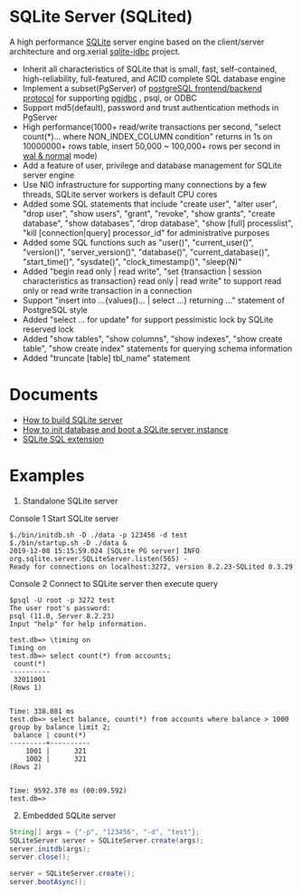 # SQLite Server (SQLited)
A high performance [SQLite](https://www.sqlite.org/index.html) server engine based on the client/server architecture and org.xerial [sqlite-jdbc](https://github.com/xerial/sqlite-jdbc) project.
+ Inherit all characteristics of SQLite that is small, fast, self-contained, high-reliability, full-featured, and ACID complete SQL database engine
+ Implement a subset(PgServer) of [postgreSQL frontend/backend protocol](https://www.postgresql.org/docs/8.2/protocol.html) for supporting [pgjdbc](https://github.com/pgjdbc/pgjdbc) , psql, or ODBC
+ Support md5(default), password and trust authentication methods in PgServer
+ High performance(1000+ read/write transactions per second, "select count(*)... where NON_INDEX_COLUMN condition" returns in 1s on 10000000+ rows table, insert 50,000 ~ 100,000+ rows per second in [wal & normal](https://www.sqlite.org/pragma.html#pragma_journal_mode) mode)
+ Add a feature of user, privilege and database management for SQLite server engine
+ Use NIO infrastructure for supporting many connections by a few threads, SQLite server workers is default CPU cores
+ Added some SQL statements that include "create user", "alter user", "drop user", "show users", "grant", "revoke", "show grants", "create database", "show databases", "drop database", "show [full] processlist", "kill [connection|query] processor_id" for administrative purposes
+ Added some SQL functions such as "user()", "current_user()", "version()", "server_version()", "database()", "current_database()", "start_time()", "sysdate()", "clock_timestamp()", "sleep(N)"
+ Added "begin read only | read write", "set {transaction | session characteristics as transaction} read only | read write" to support read only or read write transaction in a connection
+ Support "insert into ...{values()... | select ...} returning ..." statement of PostgreSQL style
+ Added "select ... for update" for support pessimistic lock by SQLite reserved lock
+ Added "show tables", "show columns", "show indexes", "show create table", "show create index" statements for querying schema information
+ Added "truncate [table] tbl_name" statement

# Documents
+ [How to build SQLite server](docs/Build.md)
+ [How to init database and boot a SQLite server instance](docs/Bootstrap.md)
+ [SQLite SQL extension](docs/SQLExtension.md)

# Examples
1. Standalone SQLite server

Console 1 Start SQLite server
```shell
$./bin/initdb.sh -D ./data -p 123456 -d test
$./bin/startup.sh -D ./data &
2019-12-08 15:15:59.024 [SQLite PG server] INFO  org.sqlite.server.SQLiteServer.listen(565) - 
Ready for connections on localhost:3272, version 8.2.23-SQLited 0.3.29
```
Console 2 Connect to SQLite server then execute query
```shell
$psql -U root -p 3272 test
The user root's password:
psql (11.0, Server 8.2.23)
Input "help" for help information.

test.db=> \timing on
Timing on
test.db=> select count(*) from accounts;
 count(*)
----------
 32011001
(Rows 1)


Time: 338.081 ms
test.db=> select balance, count(*) from accounts where balance > 1000 group by balance limit 2;
 balance | count(*)
---------+----------
    1001 |      321
    1002 |      321
(Rows 2)


Time: 9592.378 ms (00:09.592)
test.db=>
```

2. Embedded SQLite server
```java
String[] args = {"-p", "123456", "-d", "test"};
SQLiteServer server = SQLiteServer.create(args);
server.initdb(args);
server.close();

server = SQLiteServer.create();
server.bootAsync();
```
